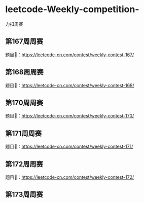 # leetcode-Weekly-competition-
力扣周赛
## 第167周周赛
题目🔗：https://leetcode-cn.com/contest/weekly-contest-167/
## 第168周周赛
题目🔗：https://leetcode-cn.com/contest/weekly-contest-168/
## 第170周周赛
题目🔗：https://leetcode-cn.com/contest/weekly-contest-170/
## 第171周周赛
题目🔗：https://leetcode-cn.com/contest/weekly-contest-171/
## 第172周周赛
题目🔗：https://leetcode-cn.com/contest/weekly-contest-172/
## 第173周周赛